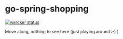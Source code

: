 # go-spring-shopping

[![wercker status](https://app.wercker.com/status/75c51e18f81f87028be3ff62da9ec19f/s/master "wercker status")](https://app.wercker.com/project/byKey/75c51e18f81f87028be3ff62da9ec19f)

Move along, nothing to see here (just playing around :-) )